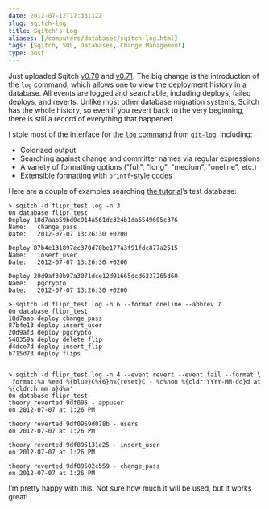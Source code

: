 ```yaml
--- 
date: 2012-07-12T17:33:12Z
slug: sqitch-log
title: Sqitch's Log
aliases: [/computers/databases/sqitch-log.html]
tags: [Sqitch, SQL, Databases, Change Management]
type: post
---
```


Just uploaded Sqitch [v0.70] and [v0.71]. The big change is the introduction of
the `log` command, which allows one to view the deployment history in a
database. All events are logged and searchable, including deploys, failed
deploys, and reverts. Unlike most other database migration systems, Sqitch has
the whole history, so even if you revert back to the very beginning, there is
still a record of everything that happened.

I stole most of the interface for [the `log` command] from [`git-log`],
including:

-   Colorized output
-   Searching against change and committer names via regular expressions
-   A variety of formatting options ("full", "long", "medium", "oneline", etc.)
-   Extensible formatting with [`printf`-style codes]

Here are a couple of examples searching [the tutorial]’s test database:

<pre class="chroma"><code>&gt; sqitch -d flipr_test log -n 3
On database flipr_test
<span class="ld">Deploy 18d7aab59bd0c914a561dc324b1da5549605c376</span>
Name:   change_pass
Date:   2012-07-07 13:26:30 +0200

<span class="ld">Deploy 87b4e131897ec370d78be177a3f91fdc877a2515</span>
Name:   insert_user
Date:   2012-07-07 13:26:30 +0200

<span class="ld">Deploy 20d9af30b97a3071dce12d91665dcd6237265d60</span>
Name:   pgcrypto
Date:   2012-07-07 13:26:30 +0200
</code></pre>

```
> sqitch -d flipr_test log -n 6 --format oneline --abbrev 7
On database flipr_test
18d7aab deploy change_pass
87b4e13 deploy insert_user
20d9af3 deploy pgcrypto
540359a deploy delete_flip
d4dce7d deploy insert_flip
b715d73 deploy flips
```

<pre class="chroma"><code>
&gt; sqitch -d flipr_test log -n 4 --event revert --event fail --format \
'format:%a %eed %{blue}C%{6}h%{reset}C - %c%non %{cldr:YYYY-MM-dd}d at %{cldr:h:mm a}d%n' 
On database flipr_test
theory reverted <span class="kp">9df095</span> - appuser
on 2012-07-07 at 1:26 PM

theory reverted <span class="kp">9df095</span>9d078b - users
on 2012-07-07 at 1:26 PM

theory reverted <span class="kp">9df095</span>131e25 - insert_user
on 2012-07-07 at 1:26 PM

theory reverted <span class="kp">9df095</span>02c559 - change_pass
on 2012-07-07 at 1:26 PM
</code></pre>

I’m pretty happy with this. Not sure how much it will be used, but it works
great!

  [v0.70]: https://metacpan.org/release/DWHEELER/App-Sqitch-0.70-TRIAL
  [v0.71]: https://metacpan.org/release/DWHEELER/App-Sqitch-0.71-TRIAL
  [the `log` command]: https://github.com/theory/sqitch/blob/master/lib/sqitch-log.pod
  [`git-log`]: http://git-scm.com/docs/git-log
  [`printf`-style codes]: https://github.com/theory/sqitch/blob/master/lib/sqitch-log.pod#formats
  [the tutorial]: https://github.com/theory/sqitch/blob/master/lib/sqitchtutorial.pod
